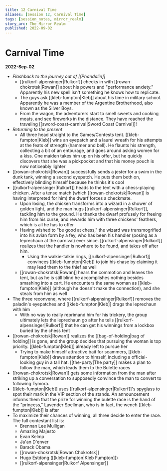 ```yaml
---
title: 12 Carnival Time
aliases: [Session 12, Carnival Time]
tags: [session_notes, mirror_realm]
story_arc: The Mirror Realm
published: 2022-09-02
---
```

# Carnival Time
**2022-Sep-02**

- *Flashback to the journey out of [[Phandalin]]*
	- [[rulkorf-alpensinger|Rulkorf]] checks in with [[rowan-chokrotsk|Rowan]] about his powers and "performance anxiety." Apparently his new spell isn't something he knows how to replicate.
	- The guys ask [[kleb-fumpton|Kleb]] about his time in military school. Apparently he was a member of the Argentine Brotherhood, also known as the Silver Boys.
	- From the wagon, the adventurers start to smell sweets and cooking meats, and see fireworks in the distance. They have reached the traveling [[sword-coast-carnival|Sword Coast Carnival]]!
- *Returning to the present*
	- All three head straight to the Games/Contests tent. [[kleb-fumpton|Kleb]] wins an eyepatch and a laurel wreath for his attempts at the feats of strength (hammer and bell). He flaunts his strength, collecting a bit of an entourage, and goes around asking women for a kiss. One maiden takes him up on his offer, but he quickly discovers that she was a pickpocket and that his money pouch is now noticeably lighter
- [[rowan-chokrotsk|Rowan]] successfully sends a jester for a swim in the dunk tank, winning a second eyepatch. He puts them both on, effectively blinding himself because he thinks it's cool
- [[rulkorf-alpensinger|Rulkorf]] heads to the tent with a chess-playing chicken. After a tense match (which [[rowan-chokrotsk|Rowan]] is having interpreted for him) the dwarf forces a checkmate.
	- Upon losing, the chicken transforms into a wizard in a shower of golden light, and the man hugs [[rulkorf-alpensinger|Rulkorf]], tackling him to the ground. He thanks the dwarf profusely for freeing him from his curse, and rewards him with three chickens' feathers, which is all he has to offer
	- Having wished to "be good at chess," the wizard was transmogrified into his avian form by a fey, who has been his handler (posing as a leprechaun at the carnival) ever since. [[rulkorf-alpensinger|Rulkorf]] realizes that the handler is nowhere to be found, and takes off after him.
		- Using the walkie-talkie rings, [[rulkorf-alpensinger|Rulkorf]] convinces [[kleb-fumpton|Kleb]] to join his chase by claiming it may lead them to the thief as well
	- [[rowan-chokrotsk|Rowan]] hears the commotion and leaves the tent, but as he is still blind he accomplishes nothing besides smashing into a cart. He encounters the same woman as [[kleb-fumpton|Kleb]] (although he doesn't make the connection), and she steals from him as well
- The three reconvene, where [[rulkorf-alpensinger|Rulkorf]] removes the paladin's eyepatches and [[kleb-fumpton|Kleb]] drags the leprechaun with him
	- With no way to really reprimand him for his trickery, the group ultimately lets the leprechaun go after he tells [[rulkorf-alpensinger|Rulkorf]] that he can get his winnings from a lockbox buried by the chess tent
- [[rowan-chokrotsk|Rowan]] realizes the [[bag-of-holding|bag of holding]] is gone, and the group decides that pursuing the woman is top priority. [[kleb-fumpton|Kleb]] already left to pursue her
	- Trying to make himself attractive bait for scammers, [[kleb-fumpton|Kleb]] draws attention to himself, including a official-looking guy in a tall hat. [[the-party|The party]] makes a plan to follow the man, which leads them to the Bulette races
- [[rowan-chokrotsk|Rowan]] gets some information from the man after striking up a conversation to supposedly convince the man to convert to following Tymora.
- [[kleb-fumpton|Kleb]] uses [[rulkorf-alpensinger|Rulkorf]]'s spyglass to spot their mark in the VIP section of the stands. An announcement informs them that the prize for winning the bulette race is the hand of the "princess," Lavender Spellman, who is in fact, the wench [[kleb-fumpton|Kleb]] is after
- To maximize their chances of winning, all three decide to enter the race. The full contestant list is:
	- Brennan Lee Mulligan
	- Amazing Majesto
	- Evan Kelmp
	- Ja'an D'enver
	- Barack Obama
	- [[rowan-chokrotsk|Rowan Chokrotsk]]
	- Hugo Estdong ([[kleb-fumpton|Kleb Fumpton]])
	- [[rulkorf-alpensinger|Rulkorf Alpensinger]]
